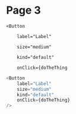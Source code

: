 # Page 3

```
<Button
```

```
    label="Label"
```

```
    size="medium"
```

```
    kind="default"
```

```
    onClick={doTheThing
```

```javascript
<Button
    label="Label"
    size="medium"
    kind="default"
    onClick={doTheThing}
/>
```
